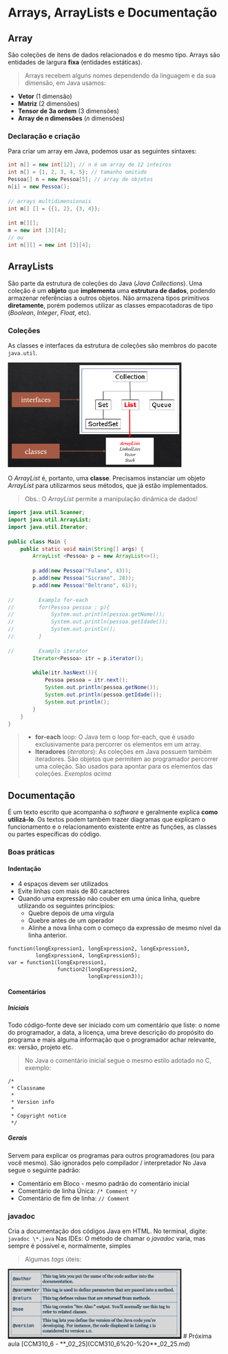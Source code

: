 # Arrays, ArrayLists e Documentação
## Array
São coleções de itens de dados relacionados e do mesmo tipo. Arrays são entidades de largura **fixa** (entidades estáticas).
>Arrays recebem alguns nomes dependendo da linguagem e da sua dimensão, em Java usamos:
- **Vetor** (1 dimensão)
- **Matriz** (2 dimensões)
- **Tensor de 3a ordem** (3 dimensões)
- **Array de $n$ dimensões** ($n$ dimensões)

### Declaração e criação
Para criar um array em Java, podemos usar as seguintes sintaxes:
```java
int n[] = new int[12]; // n é um array de 12 inteiros
int n[] = {1, 2, 3, 4, 5}; // tamanho omitido
Pessoa[] n = new Pessoa[5]; // array de objetos
n[i] = new Pessoa();

// arrays multidimensionais
int m[] [] = {{1, 2}, {3, 4}};

int m[][];
m = new int [3][4];
// ou
int n[][] = new int [3][4];
```

## ArrayLists
São parte da estrutura de coleções do Java (*Java Collections*). Uma coleção é um **objeto** que **implementa** uma **estrutura de dados**, podendo armazenar referências a outros objetos.
Não armazena tipos primitivos **diretamente**, porém podemos utilizar as classes empacotadoras de tipo (*Boolean*, *Integer*, *Float*, etc).
### Coleções
As classes e interfaces da estrutura de coleções são membros do pacote `java.util`.

<img src="../../Screenshots/Collections Java.png" width="80%" height="80%" />

O *ArrayList* é, portanto, uma **classe**. Precisamos instanciar um objeto *ArrayList* para utilizarmos seus métodos, que já estão implementados.
> Obs.: O *ArrayList* permite a manipulação dinâmica de dados!

```java
import java.util.Scanner;
import java.util.ArrayList;
import java.util.Iterator;

public class Main {
    public static void main(String[] args) {
        ArrayList <Pessoa> p = new ArrayList<>();
        
        p.add(new Pessoa("Fulano", 43));
        p.add(new Pessoa("Sicrano", 28));
        p.add(new Pessoa("Beltrano", 61));
        
//        Examplo for-each
//        for(Pessoa pessoa : p){
//            System.out.println(pessoa.getNome());
//            System.out.println(pessoa.getIdade());
//            System.out.println();
//        }

//        Examplo iterator
        Iterator<Pessoa> itr = p.iterator();
        
        while(itr.hasNext()){
            Pessoa pessoa = itr.next();
            System.out.println(pessoa.getNome());
            System.out.println(pessoa.getIdade());
            System.out.println();
        }
    }
}
```

>- **for-each** loop: O Java tem o loop for-each, que é usado exclusivamente para percorrer os elementos em um array.
>- **Iteradores** (*iterators*): As coleções em Java possuem também iteradores. São objetos que permitem ao programador percorrer uma coleção. São usados para apontar para os elementos das coleções.
>*Exemplos acima*

## Documentação
É um texto escrito que acompanha o *software* e geralmente explica
**como utilizá-lo**. Os textos podem também trazer diagramas que explicam o funcionamento e o relacionamento existente entre as funções, as classes ou partes específicas do código.
### Boas práticas
#### Indentação
- 4 espaços devem ser utilizados
- Evite linhas com mais de 80 caracteres
- Quando uma expressão não couber em uma única linha, quebre utilizando os seguintes princípios:
	- Quebre depois de uma vírgula
	- Quebre antes de um operador
	- Alinhe a nova linha com o começo da expressão de mesmo nível da linha anterior.

```
function(longExpression1, longExpression2, longExpression3,
		 longExpression4, longExpression5);
var = function1(longExpression1,
				function2(longExpression2,
						  longExpression3));
```
#### Comentários
##### Iniciais
Todo código-fonte deve ser iniciado com um comentário que liste: o nome do programador, a data, a licença, uma breve descrição do propósito do programa e mais alguma informação que o programador achar relevante, ex: versão, projeto etc.
> No Java o comentário inicial segue o mesmo estilo adotado no C, exemplo:

```
/*
 * Classname
 *
 * Version info
 *
 * Copyright notice
 */
```
##### Gerais
Servem para explicar os programas para outros programadores (ou para você mesmo). São ignorados pelo compilador / interpretador
No Java segue o seguinte padrão:
- Comentário em Bloco - mesmo padrão do comentário inicial
- Comentário de linha Única: `/* Comment */`
- Comentário de fim de linha: `// Comment`

### javadoc
Cria a documentação dos códigos Java em HTML.
No terminal, digite:
	`javadoc \*.java`
Nas IDEs:
	O método de chamar o *javadoc* varia, mas sempre é possível e, normalmente, simples
> Algumas *tags* úteis:
<img src="../../Screenshots/Useful tags.png" width="80%" height="80%" />
# Próxima aula
[CCM310_6 - **_02_25](CCM310_6%20-%20**_02_25.md)